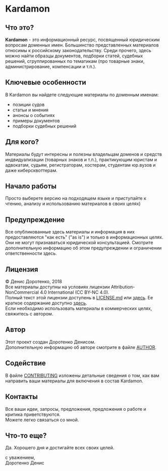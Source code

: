 # Kardamon

## Что это?
**Kardamon** - это информационный ресурс, посвященный юридическим вопросам доменных имен.  Большинство представленных материалов относимы к российскому законодательству. Среди прочего, здесь можно найти образцы документов, подборки статей, судебных решений, сгруппированных по тематикам (про товарные знаки, администрирование, компенсации и т.п.).

## Ключевые особенности
В Kardamon вы найдете следующие материалы по доменным именам:
* позиции судов
* статьи и мнения
* анонсы о событиях
* примеры документов
* подборки судебных решений

## Для кого?
Материалы будут интересны и полезны владельцам доменов и средств индвидуализации (товарных знаков и т.п.), практикующим юристам и адвокатам, судьям, регистраторам, хостерам, студентам юр.вузов и даже киберсквоттерам.

## Начало работы
Просто выберете версию на подходящем языке и приступайте к чтению, анализу и использованию материалов в своих целях)<br/>

## Предупреждение
Все опубликованные здесь материалы и информация в них предоставляются "как есть" ("as is") и только в информационных целях. Они не могут признаваться юридической консультацией. Смотрите дополнительную информацию об этом предупреждении и ограничении ответственности здесь.

## Лицензия
© Денис Доротенко, 2018<br/>
Все материалы доступны на условиях лицензии Attribution-NonCommercial 4.0 International (CC BY-NC 4.0).<br/>
Полный текст этой лицензии доступень в [LICENSE.md](https://github.com/xCounsel/kardamon/blob/master/Russian/LICENSE.md) или [здесь](https://creativecommons.org/licenses/by-nc/4.0/legalcode.ru). Ее краткое содержание доступно [здесь](https://creativecommons.org/licenses/by-nc/4.0/deed.ru).<br/>
Если необходимо использовать материалы в коммерческих целях, свяжитесь с автором.

## Автор
Этот проект создан Доротенко Денисом.<br/>
Дополнительную информацию об авторе смотрите в файле [AUTHOR](https://github.com/xCounsel/kardamon/tree/master/Russian/AUTHOR.md). 

## Содействие
В файле [CONTRIBUTING](https://github.com/xCounsel/kardamon/tree/master/Russian/CONTRIBUTING.md) изложены детальные сведения о том, как вам направить ваши материалы для включения в состав Kardamon.

## Контакты
Все ваши идеи, запросы, предложения, предложения о работе и критика приветствуются.<br/>
Можете легко связаться со мной.

## Что-то еще?

Да. Хорошего дня и достигайте всех своих целей.

с уважением,<br/>
Доротенко Денис
